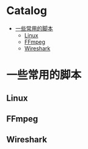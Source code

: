 Catalog
=================

   * [一些常用的脚本](#一些常用的脚本)
   		* [Linux](#Linux)
   		* [FFmpeg](#FFmpeg)
      * [Wireshark](#Wireshark)
      
      
# 一些常用的脚本
## Linux
## FFmpeg
## Wireshark
